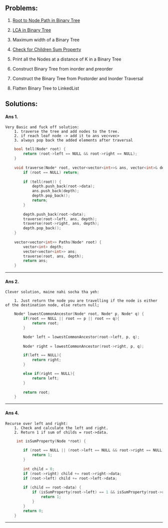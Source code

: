 ## Problems:

1. [Root to Node Path in Binary Tree](#ans-1)

2. [LCA in Binary Tree](#ans-2)

3. Maximum width of a Binary Tree

4. [Check for Children Sum Property](#ans-4)

5. Print all the Nodes at a distance of K in a Binary Tree

6. Construct Binary Tree from inorder and preorder

7. Construct the Binary Tree from Postorder and Inorder 
Traversal

8. Flatten Binary Tree to LinkedList

## Solutions: 

#### Ans 1.

    Very Basic and fuck off solution:
        1. traverse the tree and add nodes to the tree.
        2. if reach leaf node -> add it to ans vec<vec>
        3. always pop back the added elements after traversal

```cpp  
    bool tell(Node* root) {
        return (root->left == NULL && root->right == NULL);
    }
    
    void traverse(Node* root, vector<vector<int>>& ans, vector<int>& depth) {
        if (root == NULL) return;
        
        if (tell(root)) {
            depth.push_back(root->data);
            ans.push_back(depth);
            depth.pop_back();
            return;
        }
        
        depth.push_back(root->data);
        traverse(root->left, ans, depth);
        traverse(root->right, ans, depth);
        depth.pop_back();
    }
    
    vector<vector<int>> Paths(Node* root) {
        vector<int> depth;
        vector<vector<int>> ans;
        traverse(root, ans, depth);
        return ans;
    }
```
________________________________
#### Ans 2.
    Clever solution, maine nahi socha tha yeh:

        1. Just return the node you are travelling if the node is either of the destination node, else return null;

        
```cpp
    Node* lowestCommonAncestor(Node* root, Node* p, Node* q) {
        if(root == NULL || root == p || root == q){
            return root;
        }

        Node* left = lowestCommonAncestor(root->left, p, q);
        
        Node* right = lowestCommonAncestor(root->right, p, q);

        if(left == NULL){
            return right;
        }

        else if(right == NULL){
            return left;
        }
        
        return root;
    }
```
________________________________
#### Ans 4.
    Recurse over left and right:
        1. Check and calculate the left and right.
        2. Return 1 if sum of childs = root->data.
```cpp
     int isSumProperty(Node *root) {
     
        if (root == NULL || (root->left == NULL && root->right == NULL)) {
            return 1;
        }
        
        int child = 0;
        if (root->right) child += root->right->data;
        if (root->left) child += root->left->data;
        
        if (child == root->data) {
            if (isSumProperty(root->left) == 1 && isSumProperty(root->right) == 1) {
                return 1;
            }
        }
        return 0;
    }
```
________________________________
